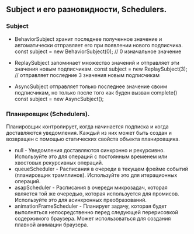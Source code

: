 ## Subject и его разновидности, Schedulers.
### Subject
- BehaviorSubject хранит последнее полученное значение и автоматически отправляет его при появлении нового подписчика.
const subject = new BehaviorSubject(0); // 0 изначальное значение

- ReplaySubject запоминает множество значений и отправляет эти значения новым подписчикам.
const subject = new ReplaySubject(3); // отправляет последние 3 значения новым подписчикам

- AsyncSubject отправляет только последнее значение своим подписчикам, но только после того как буден вызван complete()
const subject = new AsyncSubject();

### Планировщик (Schedulers).
Планировщик контролирует, когда начинается подписка и когда доставляются уведомления.
Каждый из них может быть создан и возвращен с помощью статических свойств объекта планировщика.
- null - Уведомления доставляются синхронно и рекурсивно. 
Используйте это для операций с постоянным временем или хвостовых рекурсивных операций.
- queueScheduler - Расписания в очереди в текущем фрейме событий (планировщик трамплинов). 
Используйте это для итерационных операций.
- asapScheduler - Расписания в очереди микрозадач, которая является той же очередью, которая используется для промисов. 
Используйте это для асинхронных преобразований.
- animationFrameScheduler - Планирует задачу, которая будет выполняться непосредственно перед следующей перерисовкой содержимого браузера. Может использоваться для создания плавной анимации браузера.
